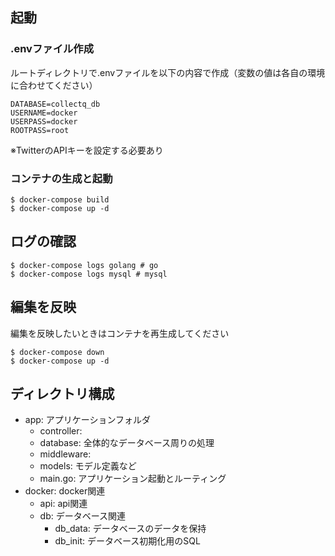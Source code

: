 ## 起動
### .envファイル作成
ルートディレクトリで.envファイルを以下の内容で作成（変数の値は各自の環境に合わせてください）
```
DATABASE=collectq_db
USERNAME=docker
USERPASS=docker
ROOTPASS=root
```
※TwitterのAPIキーを設定する必要あり
### コンテナの生成と起動
```
$ docker-compose build
$ docker-compose up -d
```

## ログの確認
```
$ docker-compose logs golang # go
$ docker-compose logs mysql # mysql
```

## 編集を反映
編集を反映したいときはコンテナを再生成してください
```
$ docker-compose down
$ docker-compose up -d
```

## ディレクトリ構成
- app: アプリケーションフォルダ
    - controller:
    - database: 全体的なデータベース周りの処理
    - middleware: 
    - models: モデル定義など
    - main.go: アプリケーション起動とルーティング
- docker: docker関連
    -  api: api関連
    - db: データベース関連
        - db_data: データベースのデータを保持
        - db_init: データベース初期化用のSQL

